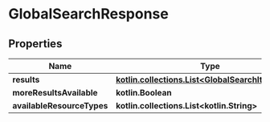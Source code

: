 
# GlobalSearchResponse

## Properties
| Name | Type | Description | Notes |
| ------------ | ------------- | ------------- | ------------- |
| **results** | [**kotlin.collections.List&lt;GlobalSearchItemResult&gt;**](GlobalSearchItemResult.md) |  |  |
| **moreResultsAvailable** | **kotlin.Boolean** |  |  |
| **availableResourceTypes** | **kotlin.collections.List&lt;kotlin.String&gt;** |  |  |



